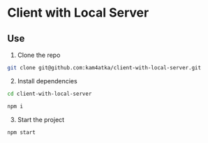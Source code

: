 # Client with Local Server

## Use

1. Clone the repo

```bash
git clone git@github.com:kam4atka/client-with-local-server.git
```

2. Install dependencies

```bash
cd client-with-local-server

npm i
```

3. Start the project

```bash
npm start
```
